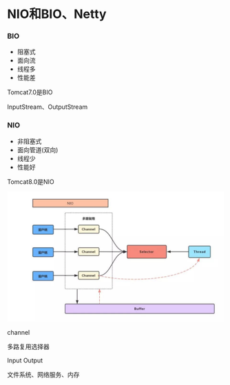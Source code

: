 # NIO和BIO、Netty

### BIO

- 阻塞式
- 面向流
- 线程多
- 性能差

Tomcat7.0是BIO



InputStream、OutputStream



### NIO

- 非阻塞式
- 面向管道(双向)
- 线程少
- 性能好

Tomcat8.0是NIO

![image.png](images/nio.png)



channel

多路复用选择器



Input Output

文件系统、网络服务、内存